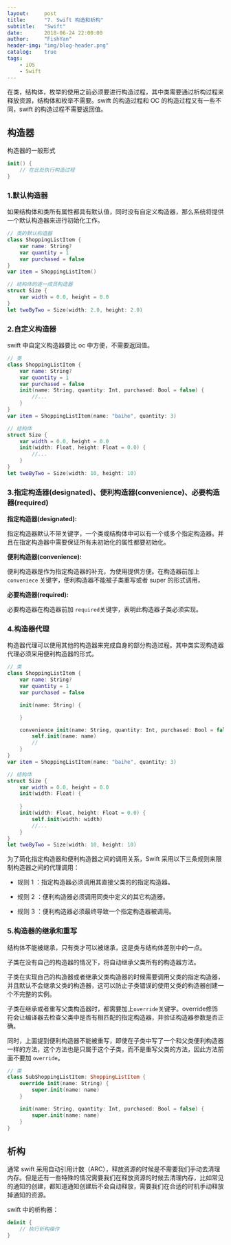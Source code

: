 ```yaml
---
layout:     post
title:      "7. Swift 构造和析构"
subtitle:   "Swift"
date:       2018-06-24 22:00:00
author:     "FishYan"
header-img: "img/blog-header.png" 
catalog:    true
tags:
    - iOS
    - Swift
---
```


在类，结构体，枚举的使用之前必须要进行构造过程，其中类需要通过析构过程来释放资源，结构体和枚举不需要。swift 的构造过程和 OC 的构造过程又有一些不同，swift 的构造过程不需要返回值。

## 构造器

构造器的一般形式
```Swift
init() {
    // 在此处执行构造过程
}
```

### 1.默认构造器

如果结构体和类所有属性都具有默认值，同时没有自定义构造器，那么系统将提供一个默认构造器来进行初始化工作。

```swift
// 类的默认构造器
class ShoppingListItem {
    var name: String?
    var quantity = 1
    var purchased = false
}
var item = ShoppingListItem()

// 结构体的逐一成员构造器
struct Size {
    var width = 0.0, height = 0.0
}
let twoByTwo = Size(width: 2.0, height: 2.0)
```

### 2.自定义构造器

swift 中自定义构造器要比 oc 中方便，不需要返回值。

```swift
// 类
class ShoppingListItem {
    var name: String?
    var quantity = 1
    var purchased = false
    init(name: String, quantity: Int, purchased: Bool = false) {
        //...
    }
}
var item = ShoppingListItem(name: "baihe", quantity: 3)

// 结构体
struct Size {
    var width = 0.0, height = 0.0
    init(width: Float, height: Float = 0.0) {
        //...
    }
}
let twoByTwo = Size(width: 10, height: 10)

```

### 3.指定构造器(designated)、便利构造器(convenience)、必要构造器(required)

**指定构造器(designated):**

指定构造器默认不带关键字，一个类或结构体中可以有一个或多个指定构造器。并且在指定构造器中需要保证所有未初始化的属性都要初始化。

**便利构造器(convenience):**

便利构造器是作为指定构造器的补充，为使用提供方便。在构造器前加上 ```conveniece``` 关键字，便利构造器不能被子类重写或者 super 的形式调用，

**必要构造器(required):**

必要构造器在构造器前加 ```required```关键字，表明此构造器子类必须实现。

### 4.构造器代理

构造器代理可以使用其他的构造器来完成自身的部分构造过程。其中类实现构造器代理必须采用便利构造器的形式。

```swift
// 类
class ShoppingListItem {
    var name: String?
    var quantity = 1
    var purchased = false

    init(name: String) {

    }

    convenience init(name: String, quantity: Int, purchased: Bool = false) {
        self.init(name: name)
        //
    }
}
var item = ShoppingListItem(name: "baihe", quantity: 3)

// 结构体
struct Size {
    var width = 0.0, height = 0.0
    init(width: Float) {
        
    }
    init(width: Float, height: Float = 0.0) {
        self.init(width: width)
        //...
    }
}
let twoByTwo = Size(width: 10, height: 10)

```

为了简化指定构造器和便利构造器之间的调用关系，Swift 采用以下三条规则来限制构造器之间的代理调用：

- 规则 1 ：指定构造器必须调用其直接父类的的指定构造器。

- 规则 2 ：便利构造器必须调用同类中定义的其它构造器。

- 规则 3 ：便利构造器必须最终导致一个指定构造器被调用。


### 5.构造器的继承和重写

结构体不能被继承，只有类才可以被继承，这是类与结构体差别中的一点。

子类在没有自己的构造器的情况下，将自动继承父类所有的构造器方法。

子类在实现自己的构造器或者继承父类构造器的时候需要调用父类的指定构造器，并且默认不会继承父类的构造器，这可以防止子类错误的使用父类的构造器创建一个不完整的实例。

子类在继承或者重写父类构造器时，都需要加上```override```关键字。override修饰符会让编译器去检查父类中是否有相匹配的指定构造器，并验证构造器参数是否正确。

同时，上面提到便利构造器不能被重写，即使在子类中写了一个和父类便利构造器一样的方法，这个方法也是只属于这个子类，而不是重写父类的方法，因此方法前面不要加 ```override```。

```swift
// 类
class SubShoppingListItem: ShoppingListItem {
    override init(name: String) {
        super.init(name: name)
    }

    init(name: String, quantity: Int, purchased: Bool = false) {
        super.init(name: name)
    }
}
```

## 析构

通常 swift 采用自动引用计数（ARC），释放资源的时候是不需要我们手动去清理内存。但是还有一些特殊的情况需要我们在释放资源的时候去清理内存，比如常见的通知的创建，都知道通知创建后不会自动释放，需要我们在合适的时机手动释放掉通知的资源。

swift 中的析构器：
```swift
deinit {
    // 执行析构操作
}
```